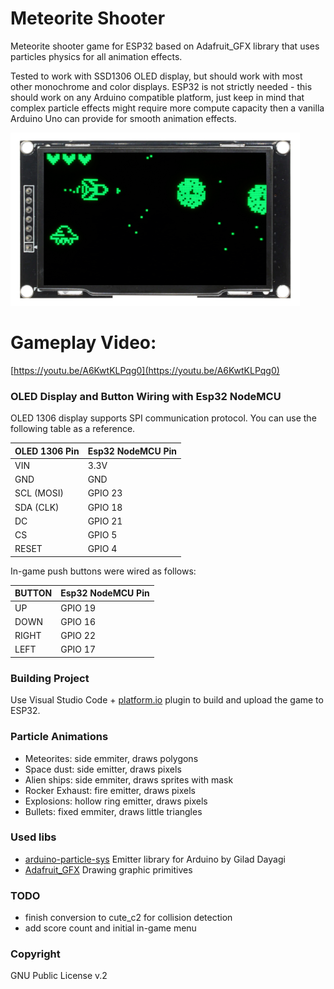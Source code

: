 # Meteorite Shooter
 Meteorite shooter game for ESP32 based on Adafruit_GFX library that uses particles physics for all animation effects.

 Tested to work with SSD1306 OLED display, but should work with most other monochrome and color displays.
 ESP32 is not strictly needed - this should work on any Arduino compatible platform, just keep in mind that complex particle effects might require more compute capacity then a vanilla Arduino Uno can provide for smooth animation effects. 

![screenshot](https://raw.githubusercontent.com/AZemnitskiy/esp32-particle-effects-game/main/img/screenshot.PNG)

# Gameplay Video:
[https://youtu.be/A6KwtKLPqg0](https://youtu.be/A6KwtKLPqg0)

 ### OLED Display and Button Wiring with Esp32 NodeMCU
OLED 1306 display supports SPI communication protocol. You can use the following table as a reference.

| OLED 1306 Pin | Esp32 NodeMCU Pin |
|---------------|-------------------|
| VIN           | 3.3V              |
| GND           | GND               |
| SCL (MOSI)    | GPIO 23           |
| SDA (CLK)     | GPIO 18           |
| DC            | GPIO 21           |
| CS            | GPIO 5            |
| RESET         | GPIO 4            |

In-game push buttons were wired as follows:

| BUTTON | Esp32 NodeMCU Pin |
|--------|-------------------|
| UP     | GPIO 19           |
| DOWN   | GPIO 16           |
| RIGHT  | GPIO 22           |
| LEFT   | GPIO 17           |

 ### Building Project
 Use Visual Studio Code + [platform.io](https://platform.io) plugin to build and upload the game to ESP32. 

### Particle Animations
 - Meteorites: side emmiter, draws polygons
 - Space dust: side emitter, draws pixels
 - Alien ships: side emmiter, draws sprites with mask
 - Rocker Exhaust: fire emitter, draws pixels
 - Explosions: hollow ring emitter, draws pixels
 - Bullets: fixed emmiter, draws little triangles

### Used libs
- [arduino-particle-sys](https://github.com/giladaya/arduino-particle-sys)
  Emitter library for Arduino by Gilad Dayagi
- [Adafruit_GFX](https://github.com/adafruit/Adafruit-GFX-Library)
  Drawing graphic primitives

### TODO
- finish conversion to cute_c2 for collision detection
- add score count and initial in-game menu
  
### Copyright
GNU Public License v.2